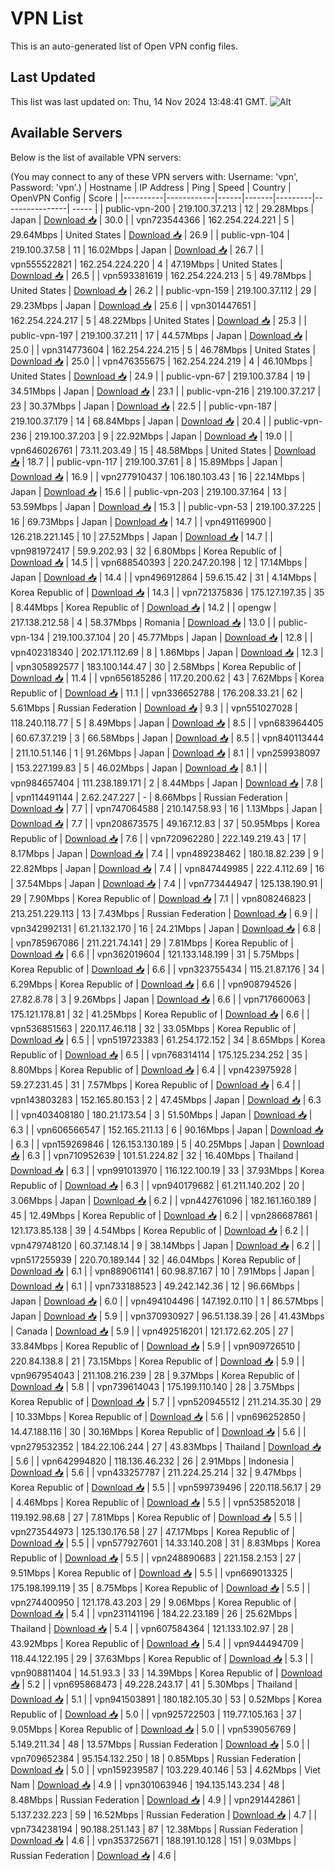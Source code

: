 # VPN List

This is an auto-generated list of Open VPN config files.

## Last Updated

This list was last updated on: Thu, 14 Nov 2024 13:48:41 GMT.
![Alt](https://repobeats.axiom.co/api/embed/186b98318ef1479477931607c1ad7d823f12451f.svg "Repobeats analytics image")

## Available Servers

Below is the list of available VPN servers:

(You may connect to any of these VPN servers with: Username: 'vpn', Password: 'vpn'.)
| Hostname | IP Address | Ping | Speed | Country | OpenVPN Config | Score |
|----------|------------|------|-------|---------|----------------| ----- |
| public-vpn-200 | 219.100.37.213 | 12 | 29.28Mbps | Japan | [Download 📥](./configs/server_0_JP.ovpn) | 30.0 |
| vpn723544366 | 162.254.224.221 | 5 | 29.64Mbps | United States | [Download 📥](./configs/server_1_US.ovpn) | 26.9 |
| public-vpn-104 | 219.100.37.58 | 11 | 16.02Mbps | Japan | [Download 📥](./configs/server_2_JP.ovpn) | 26.7 |
| vpn555522821 | 162.254.224.220 | 4 | 47.19Mbps | United States | [Download 📥](./configs/server_3_US.ovpn) | 26.5 |
| vpn593381619 | 162.254.224.213 | 5 | 49.78Mbps | United States | [Download 📥](./configs/server_4_US.ovpn) | 26.2 |
| public-vpn-159 | 219.100.37.112 | 29 | 29.23Mbps | Japan | [Download 📥](./configs/server_5_JP.ovpn) | 25.6 |
| vpn301447651 | 162.254.224.217 | 5 | 48.22Mbps | United States | [Download 📥](./configs/server_6_US.ovpn) | 25.3 |
| public-vpn-197 | 219.100.37.211 | 17 | 44.57Mbps | Japan | [Download 📥](./configs/server_7_JP.ovpn) | 25.0 |
| vpn314773604 | 162.254.224.215 | 5 | 46.78Mbps | United States | [Download 📥](./configs/server_8_US.ovpn) | 25.0 |
| vpn476355675 | 162.254.224.219 | 4 | 46.10Mbps | United States | [Download 📥](./configs/server_9_US.ovpn) | 24.9 |
| public-vpn-67 | 219.100.37.84 | 19 | 34.51Mbps | Japan | [Download 📥](./configs/server_10_JP.ovpn) | 23.1 |
| public-vpn-216 | 219.100.37.217 | 23 | 30.37Mbps | Japan | [Download 📥](./configs/server_11_JP.ovpn) | 22.5 |
| public-vpn-187 | 219.100.37.179 | 14 | 68.84Mbps | Japan | [Download 📥](./configs/server_12_JP.ovpn) | 20.4 |
| public-vpn-236 | 219.100.37.203 | 9 | 22.92Mbps | Japan | [Download 📥](./configs/server_13_JP.ovpn) | 19.0 |
| vpn646026761 | 73.11.203.49 | 15 | 48.58Mbps | United States | [Download 📥](./configs/server_14_US.ovpn) | 18.7 |
| public-vpn-117 | 219.100.37.61 | 8 | 15.89Mbps | Japan | [Download 📥](./configs/server_15_JP.ovpn) | 16.9 |
| vpn277910437 | 106.180.103.43 | 16 | 22.14Mbps | Japan | [Download 📥](./configs/server_16_JP.ovpn) | 15.6 |
| public-vpn-203 | 219.100.37.164 | 13 | 53.59Mbps | Japan | [Download 📥](./configs/server_17_JP.ovpn) | 15.3 |
| public-vpn-53 | 219.100.37.225 | 16 | 69.73Mbps | Japan | [Download 📥](./configs/server_18_JP.ovpn) | 14.7 |
| vpn491169900 | 126.218.221.145 | 10 | 27.52Mbps | Japan | [Download 📥](./configs/server_19_JP.ovpn) | 14.7 |
| vpn981972417 | 59.9.202.93 | 32 | 6.80Mbps | Korea Republic of | [Download 📥](./configs/server_20_KR.ovpn) | 14.5 |
| vpn688540393 | 220.247.20.198 | 12 | 17.14Mbps | Japan | [Download 📥](./configs/server_21_JP.ovpn) | 14.4 |
| vpn496912864 | 59.6.15.42 | 31 | 4.14Mbps | Korea Republic of | [Download 📥](./configs/server_22_KR.ovpn) | 14.3 |
| vpn721375836 | 175.127.197.35 | 35 | 8.44Mbps | Korea Republic of | [Download 📥](./configs/server_23_KR.ovpn) | 14.2 |
| opengw | 217.138.212.58 | 4 | 58.37Mbps | Romania | [Download 📥](./configs/server_24_RO.ovpn) | 13.0 |
| public-vpn-134 | 219.100.37.104 | 20 | 45.77Mbps | Japan | [Download 📥](./configs/server_25_JP.ovpn) | 12.8 |
| vpn402318340 | 202.171.112.69 | 8 | 1.86Mbps | Japan | [Download 📥](./configs/server_26_JP.ovpn) | 12.3 |
| vpn305892577 | 183.100.144.47 | 30 | 2.58Mbps | Korea Republic of | [Download 📥](./configs/server_27_KR.ovpn) | 11.4 |
| vpn656185286 | 117.20.200.62 | 43 | 7.62Mbps | Korea Republic of | [Download 📥](./configs/server_28_KR.ovpn) | 11.1 |
| vpn336652788 | 176.208.33.21 | 62 | 5.61Mbps | Russian Federation | [Download 📥](./configs/server_29_RU.ovpn) | 9.3 |
| vpn551027028 | 118.240.118.77 | 5 | 8.49Mbps | Japan | [Download 📥](./configs/server_30_JP.ovpn) | 8.5 |
| vpn683964405 | 60.67.37.219 | 3 | 66.58Mbps | Japan | [Download 📥](./configs/server_31_JP.ovpn) | 8.5 |
| vpn840113444 | 211.10.51.146 | 1 | 91.26Mbps | Japan | [Download 📥](./configs/server_32_JP.ovpn) | 8.1 |
| vpn259938097 | 153.227.199.83 | 5 | 46.02Mbps | Japan | [Download 📥](./configs/server_33_JP.ovpn) | 8.1 |
| vpn984657404 | 111.238.189.171 | 2 | 8.44Mbps | Japan | [Download 📥](./configs/server_34_JP.ovpn) | 7.8 |
| vpn114491144 | 2.62.247.227 | - | 8.66Mbps | Russian Federation | [Download 📥](./configs/server_35_RU.ovpn) | 7.7 |
| vpn747064588 | 210.147.58.93 | 16 | 1.13Mbps | Japan | [Download 📥](./configs/server_36_JP.ovpn) | 7.7 |
| vpn208673575 | 49.167.12.83 | 37 | 50.95Mbps | Korea Republic of | [Download 📥](./configs/server_37_KR.ovpn) | 7.6 |
| vpn720962280 | 222.149.219.43 | 17 | 8.17Mbps | Japan | [Download 📥](./configs/server_38_JP.ovpn) | 7.4 |
| vpn489238462 | 180.18.82.239 | 9 | 22.82Mbps | Japan | [Download 📥](./configs/server_39_JP.ovpn) | 7.4 |
| vpn847449985 | 222.4.112.69 | 16 | 37.54Mbps | Japan | [Download 📥](./configs/server_40_JP.ovpn) | 7.4 |
| vpn773444947 | 125.138.190.91 | 29 | 7.90Mbps | Korea Republic of | [Download 📥](./configs/server_41_KR.ovpn) | 7.1 |
| vpn808246823 | 213.251.229.113 | 13 | 7.43Mbps | Russian Federation | [Download 📥](./configs/server_42_RU.ovpn) | 6.9 |
| vpn342992131 | 61.21.132.170 | 16 | 24.21Mbps | Japan | [Download 📥](./configs/server_43_JP.ovpn) | 6.8 |
| vpn785967086 | 211.221.74.141 | 29 | 7.81Mbps | Korea Republic of | [Download 📥](./configs/server_44_KR.ovpn) | 6.6 |
| vpn362019604 | 121.133.148.199 | 31 | 5.75Mbps | Korea Republic of | [Download 📥](./configs/server_45_KR.ovpn) | 6.6 |
| vpn323755434 | 115.21.87.176 | 34 | 6.29Mbps | Korea Republic of | [Download 📥](./configs/server_46_KR.ovpn) | 6.6 |
| vpn908794526 | 27.82.8.78 | 3 | 9.26Mbps | Japan | [Download 📥](./configs/server_47_JP.ovpn) | 6.6 |
| vpn717660063 | 175.121.178.81 | 32 | 41.25Mbps | Korea Republic of | [Download 📥](./configs/server_48_KR.ovpn) | 6.6 |
| vpn536851563 | 220.117.46.118 | 32 | 33.05Mbps | Korea Republic of | [Download 📥](./configs/server_49_KR.ovpn) | 6.5 |
| vpn519723383 | 61.254.172.152 | 34 | 8.65Mbps | Korea Republic of | [Download 📥](./configs/server_50_KR.ovpn) | 6.5 |
| vpn768314114 | 175.125.234.252 | 35 | 8.80Mbps | Korea Republic of | [Download 📥](./configs/server_51_KR.ovpn) | 6.4 |
| vpn423975928 | 59.27.231.45 | 31 | 7.57Mbps | Korea Republic of | [Download 📥](./configs/server_52_KR.ovpn) | 6.4 |
| vpn143803283 | 152.165.80.153 | 2 | 47.45Mbps | Japan | [Download 📥](./configs/server_53_JP.ovpn) | 6.3 |
| vpn403408180 | 180.21.173.54 | 3 | 51.50Mbps | Japan | [Download 📥](./configs/server_54_JP.ovpn) | 6.3 |
| vpn606566547 | 152.165.211.13 | 6 | 90.16Mbps | Japan | [Download 📥](./configs/server_55_JP.ovpn) | 6.3 |
| vpn159269846 | 126.153.130.189 | 5 | 40.25Mbps | Japan | [Download 📥](./configs/server_56_JP.ovpn) | 6.3 |
| vpn710952639 | 101.51.224.82 | 32 | 16.40Mbps | Thailand | [Download 📥](./configs/server_57_TH.ovpn) | 6.3 |
| vpn991013970 | 116.122.100.19 | 33 | 37.93Mbps | Korea Republic of | [Download 📥](./configs/server_58_KR.ovpn) | 6.3 |
| vpn940179682 | 61.211.140.202 | 20 | 3.06Mbps | Japan | [Download 📥](./configs/server_59_JP.ovpn) | 6.2 |
| vpn442761096 | 182.161.160.189 | 45 | 12.49Mbps | Korea Republic of | [Download 📥](./configs/server_60_KR.ovpn) | 6.2 |
| vpn286687861 | 121.173.85.138 | 39 | 4.54Mbps | Korea Republic of | [Download 📥](./configs/server_61_KR.ovpn) | 6.2 |
| vpn479748120 | 60.37.148.14 | 9 | 38.14Mbps | Japan | [Download 📥](./configs/server_62_JP.ovpn) | 6.2 |
| vpn517255939 | 220.70.189.144 | 32 | 46.04Mbps | Korea Republic of | [Download 📥](./configs/server_63_KR.ovpn) | 6.1 |
| vpn889061141 | 60.98.87.167 | 10 | 7.91Mbps | Japan | [Download 📥](./configs/server_64_JP.ovpn) | 6.1 |
| vpn733188523 | 49.242.142.36 | 12 | 96.66Mbps | Japan | [Download 📥](./configs/server_65_JP.ovpn) | 6.0 |
| vpn494104496 | 147.192.0.110 | 1 | 86.57Mbps | Japan | [Download 📥](./configs/server_66_JP.ovpn) | 5.9 |
| vpn370930927 | 96.51.138.39 | 26 | 41.43Mbps | Canada | [Download 📥](./configs/server_67_CA.ovpn) | 5.9 |
| vpn492516201 | 121.172.62.205 | 27 | 33.84Mbps | Korea Republic of | [Download 📥](./configs/server_68_KR.ovpn) | 5.9 |
| vpn909726510 | 220.84.138.8 | 21 | 73.15Mbps | Korea Republic of | [Download 📥](./configs/server_69_KR.ovpn) | 5.9 |
| vpn967954043 | 211.108.216.239 | 28 | 9.37Mbps | Korea Republic of | [Download 📥](./configs/server_70_KR.ovpn) | 5.8 |
| vpn739614043 | 175.199.110.140 | 28 | 3.75Mbps | Korea Republic of | [Download 📥](./configs/server_71_KR.ovpn) | 5.7 |
| vpn520945512 | 211.214.35.30 | 29 | 10.33Mbps | Korea Republic of | [Download 📥](./configs/server_72_KR.ovpn) | 5.6 |
| vpn696252850 | 14.47.188.116 | 30 | 30.16Mbps | Korea Republic of | [Download 📥](./configs/server_73_KR.ovpn) | 5.6 |
| vpn279532352 | 184.22.106.244 | 27 | 43.83Mbps | Thailand | [Download 📥](./configs/server_74_TH.ovpn) | 5.6 |
| vpn642994820 | 118.136.46.232 | 26 | 2.91Mbps | Indonesia | [Download 📥](./configs/server_75_ID.ovpn) | 5.6 |
| vpn433257787 | 211.224.25.214 | 32 | 9.47Mbps | Korea Republic of | [Download 📥](./configs/server_76_KR.ovpn) | 5.5 |
| vpn599739496 | 220.118.56.17 | 29 | 4.46Mbps | Korea Republic of | [Download 📥](./configs/server_77_KR.ovpn) | 5.5 |
| vpn535852018 | 119.192.98.68 | 27 | 7.81Mbps | Korea Republic of | [Download 📥](./configs/server_78_KR.ovpn) | 5.5 |
| vpn273544973 | 125.130.176.58 | 27 | 47.17Mbps | Korea Republic of | [Download 📥](./configs/server_79_KR.ovpn) | 5.5 |
| vpn577927601 | 14.33.140.208 | 31 | 8.83Mbps | Korea Republic of | [Download 📥](./configs/server_80_KR.ovpn) | 5.5 |
| vpn248890683 | 221.158.2.153 | 27 | 9.51Mbps | Korea Republic of | [Download 📥](./configs/server_81_KR.ovpn) | 5.5 |
| vpn669013325 | 175.198.199.119 | 35 | 8.75Mbps | Korea Republic of | [Download 📥](./configs/server_82_KR.ovpn) | 5.5 |
| vpn274400950 | 121.178.43.203 | 29 | 9.06Mbps | Korea Republic of | [Download 📥](./configs/server_83_KR.ovpn) | 5.4 |
| vpn231141196 | 184.22.23.189 | 26 | 25.62Mbps | Thailand | [Download 📥](./configs/server_84_TH.ovpn) | 5.4 |
| vpn607584364 | 121.133.102.97 | 28 | 43.92Mbps | Korea Republic of | [Download 📥](./configs/server_85_KR.ovpn) | 5.4 |
| vpn944494709 | 118.44.122.195 | 29 | 37.63Mbps | Korea Republic of | [Download 📥](./configs/server_86_KR.ovpn) | 5.3 |
| vpn908811404 | 14.51.93.3 | 33 | 14.39Mbps | Korea Republic of | [Download 📥](./configs/server_87_KR.ovpn) | 5.2 |
| vpn695868473 | 49.228.243.17 | 41 | 5.30Mbps | Thailand | [Download 📥](./configs/server_88_TH.ovpn) | 5.1 |
| vpn941503891 | 180.182.105.30 | 53 | 0.52Mbps | Korea Republic of | [Download 📥](./configs/server_89_KR.ovpn) | 5.0 |
| vpn925722503 | 119.77.105.163 | 37 | 9.05Mbps | Korea Republic of | [Download 📥](./configs/server_90_KR.ovpn) | 5.0 |
| vpn539056769 | 5.149.211.34 | 48 | 13.57Mbps | Russian Federation | [Download 📥](./configs/server_91_RU.ovpn) | 5.0 |
| vpn709652384 | 95.154.132.250 | 18 | 0.85Mbps | Russian Federation | [Download 📥](./configs/server_92_RU.ovpn) | 5.0 |
| vpn159239587 | 103.229.40.146 | 53 | 4.62Mbps | Viet Nam | [Download 📥](./configs/server_93_VN.ovpn) | 4.9 |
| vpn301063946 | 194.135.143.234 | 48 | 8.48Mbps | Russian Federation | [Download 📥](./configs/server_94_RU.ovpn) | 4.9 |
| vpn291442861 | 5.137.232.223 | 59 | 16.52Mbps | Russian Federation | [Download 📥](./configs/server_95_RU.ovpn) | 4.7 |
| vpn734238194 | 90.188.251.143 | 87 | 12.38Mbps | Russian Federation | [Download 📥](./configs/server_96_RU.ovpn) | 4.6 |
| vpn353725671 | 188.191.10.128 | 151 | 9.03Mbps | Russian Federation | [Download 📥](./configs/server_97_RU.ovpn) | 4.6 |
